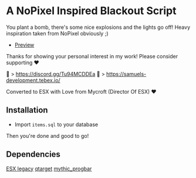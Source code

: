 # A NoPixel Inspired Blackout Script

You plant a bomb, there's some nice explosions and the lights go off! Heavy inspiration taken from NoPixel obviously ;)

- [Preview](https://www.youtube.com/watch?v=6Y03cKkwOfk&t=6s)

Thanks for showing your personal interest in my work!
Please consider supporting ❤

🔗 > <https://discord.gg/Tu94MCDDEa>
🔗 > <https://samuels-development.tebex.io/>

Converted to ESX with Love from Mycroft (Director Of ESX) ❤

## Installation

- Import `items.sql` to your database

Then you're done and good to go!

## Dependencies

[ESX legacy](https://github.com/esx-framework/esx-legacy)
[qtarget](https://github.com/overextended/qtarget)
[mythic_progbar](https://github.com/HalCroves/mythic_progbar)
